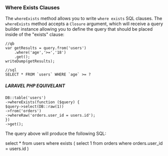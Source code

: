 ### Where Exists Clauses

The `whereExists` method allows you to write `where exists` SQL clauses. The `whereExists` method accepts a `Closure` argument, which will receive a query builder instance allowing you to define the query that should be placed inside of the "exists" clause:

```
//qb
var getResults = query.from('users')
    .where('age','>=','18')
    .get();
writeDump(getResults);

//sql
SELECT * FROM `users` WHERE `age` >= ?
```




##### LARAVEL PHP EQUIVELANT
```
DB::table('users')
->whereExists(function ($query) {
$query->select(DB::raw(1))
->from('orders')
->whereRaw('orders.user_id = users.id');
})
->get();
```

The query above will produce the following SQL:

select * from users
where exists (
select 1 from orders where orders.user_id = users.id
)

